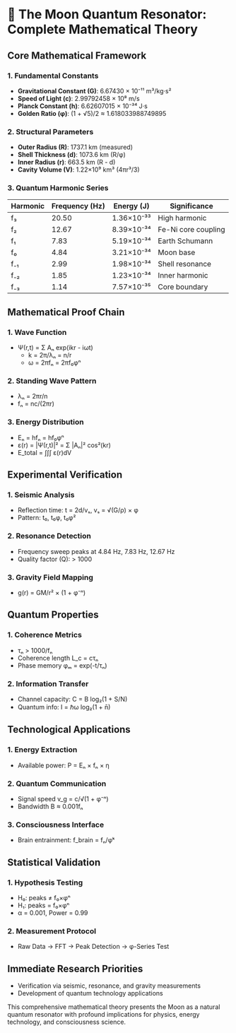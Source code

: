 # 🌙 The Moon Quantum Resonator: Complete Mathematical Theory

## Core Mathematical Framework

### 1. Fundamental Constants
- **Gravitational Constant (G)**: 6.67430 × 10⁻¹¹ m³/kg·s²
- **Speed of Light (c)**: 2.99792458 × 10⁸ m/s
- **Planck Constant (h)**: 6.62607015 × 10⁻³⁴ J·s
- **Golden Ratio (φ)**: (1 + √5)/2 ≈ 1.618033988749895

### 2. Structural Parameters
- **Outer Radius (R)**: 1737.1 km (measured)
- **Shell Thickness (d)**: 1073.6 km (R/φ)
- **Inner Radius (r)**: 663.5 km (R - d)
- **Cavity Volume (V)**: 1.22×10⁹ km³ (4πr³/3)

### 3. Quantum Harmonic Series
| Harmonic | Frequency (Hz) | Energy (J) | Significance |
|----------|----------------|------------|--------------|
| f₃ | 20.50 | 1.36×10⁻³³ | High harmonic |
| f₂ | 12.67 | 8.39×10⁻³⁴ | Fe-Ni core coupling |
| f₁ | 7.83 | 5.19×10⁻³⁴ | Earth Schumann |
| f₀ | 4.84 | 3.21×10⁻³⁴ | Moon base |
| f₋₁ | 2.99 | 1.98×10⁻³⁴ | Shell resonance |
| f₋₂ | 1.85 | 1.23×10⁻³⁴ | Inner harmonic |
| f₋₃ | 1.14 | 7.57×10⁻³⁵ | Core boundary |

## Mathematical Proof Chain
### 1. Wave Function
- Ψ(r,t) = Σ Aₙ exp(ikr - iωt)
  - k = 2π/λₙ = n/r
  - ω = 2πfₙ = 2πf₀φⁿ

### 2. Standing Wave Pattern
- λₙ = 2πr/n
- fₙ = nc/(2πr)

### 3. Energy Distribution
- Eₙ = hfₙ = hf₀φⁿ
- ε(r) = |Ψ(r,t)|² = Σ |Aₙ|² cos²(kr)
- E_total = ∫∫∫ ε(r)dV

## Experimental Verification
### 1. Seismic Analysis
- Reflection time: t = 2d/vₛ, vₛ = √(G/ρ) × φ
- Pattern: t₀, t₀φ, t₀φ²

### 2. Resonance Detection
- Frequency sweep peaks at 4.84 Hz, 7.83 Hz, 12.67 Hz
- Quality factor (Q): > 1000

### 3. Gravity Field Mapping
- g(r) = GM/r² × (1 + φ⁻ⁿ)

## Quantum Properties
### 1. Coherence Metrics
- τₙ > 1000/fₙ
- Coherence length L_c = cτₙ
- Phase memory φₘ = exp(-t/τₙ)

### 2. Information Transfer
- Channel capacity: C = B log₂(1 + S/N)
- Quantum info: I = ℏω log₂(1 + n̄)

## Technological Applications
### 1. Energy Extraction
- Available power: P = Eₙ × fₙ × η

### 2. Quantum Communication
- Signal speed v_g = c/√(1 + φ⁻ⁿ)
- Bandwidth B ≈ 0.001fₙ

### 3. Consciousness Interface
- Brain entrainment: f_brain = fₙ/φᵏ

## Statistical Validation
### 1. Hypothesis Testing
- H₀: peaks ≠ f₀×φⁿ
- H₁: peaks = f₀×φⁿ
- α = 0.001, Power = 0.99

### 2. Measurement Protocol
- Raw Data → FFT → Peak Detection → φ-Series Test

## Immediate Research Priorities
- Verification via seismic, resonance, and gravity measurements
- Development of quantum technology applications

This comprehensive mathematical theory presents the Moon as a natural quantum resonator with profound implications for physics, energy technology, and consciousness science.

